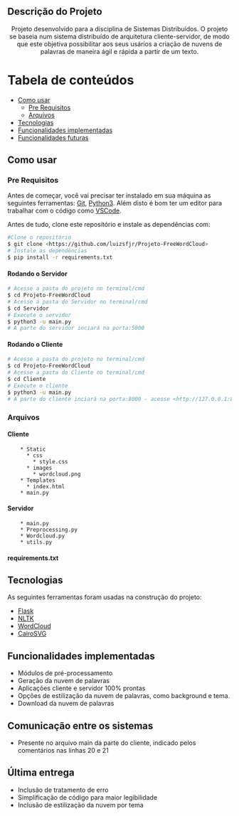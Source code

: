 ## Descrição do Projeto
<p align="center">Projeto desenvolvido para a disciplina de Sistemas Distribuídos. O projeto se baseia num sistema distribuído de arquitetura cliente-servidor, de modo que este objetiva possibilitar aos seus usários a criação de nuvens de palavras de maneira ágil e rápida a partir de um texto.</p>

Tabela de conteúdos
=================
<!--ts-->
   * [Como usar](#como-usar)
      * [Pre Requisitos](#pre-requisitos)
      * [Arquivos](#arquivos)
   * [Tecnologias](#tecnologias)
   * [Funcionalidades implementadas](#funcionalidades-implementadas)
   * [Funcionalidades futuras](#funcionalidades-futuras)
   
<!--te-->

## Como usar

### Pre Requisitos

Antes de começar, você vai precisar ter instalado em sua máquina as seguintes ferramentas:
[Git](https://git-scm.com), [Python3](https://www.python.org/downloads/). 
Além disto é bom ter um editor para trabalhar com o código como [VSCode](https://code.visualstudio.com/).

Antes de tudo, clone este repositório e instale as dependências com:
```bash
#Clone o repositório
$ git clone <https://github.com/luizsfjr/Projeto-FreeWordCloud>
# Instale as dependências
$ pip install -r requirements.txt
```


#### Rodando o Servidor

```bash
# Acesse a pasta do projeto no terminal/cmd
$ cd Projeto-FreeWordCloud
# Acesse a pasta do Servidor no terminal/cmd
$ cd Servidor
# Execute o servidor
$ python3 -u main.py
# A parte do servidor inciará na porta:5000
```

#### Rodando o Cliente

```bash
# Acesse a pasta do projeto no terminal/cmd
$ cd Projeto-FreeWordCloud
# Acesse a pasta do Cliente no terminal/cmd
$ cd Cliente
# Execute o cliente
$ python3 -u main.py
# A parte do cliente inciará na porta:8000 - acesse <http://127.0.0.1:8000> 
```
### Arquivos
  #### Cliente
        * Static
          * css
            * style.css
          * images
            * wordcloud.png
        * Templates
          * index.html
        * main.py
  #### Servidor
        * main.py
        * Preprocessing.py
        * Wordcloud.py
        * utils.py
  #### requirements.txt
  
## Tecnologias

As seguintes ferramentas foram usadas na construção do projeto:

- [Flask](https://flask.palletsprojects.com/en/2.1.x/)
- [NLTK](https://www.nltk.org/)
- [WordCloud](https://pypi.org/project/wordcloud/)
- [CairoSVG](https://cairosvg.org/)

## Funcionalidades implementadas
  - Módulos de pré-processamento
  - Geração da nuvem de palavras
  - Aplicações cliente e servidor 100% prontas
  - Opções de estilização da nuvem de palavras, como background e tema.
  - Download da nuvem de palavras
## Comunicação entre os sistemas
  - Presente no arquivo main da parte do cliente, indicado pelos comentários nas linhas 20 e 21
## Última entrega
  - Inclusão de tratamento de erro
  - Simplificação de código para maior legibilidade
  - Inclusão de estilização da nuvem por tema
